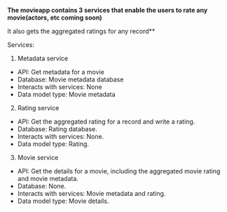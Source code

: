 **The movieapp contains 3 services that enable the users to rate any movie(actors, etc coming soon)**

It also gets the aggregated ratings for any record**

Services:

1. Metadata service
* API: Get metadata for a movie
* Database: Movie metadata database
* Interacts with services: None
* Data model type: Movie metadata

2. Rating service
* API: Get the aggregated rating for a record and write a rating.
* Database: Rating database.
* Interacts with services: None.
* Data model type: Rating.

3. Movie service
* API: Get the details for a movie, including the aggregated movie rating and movie metadata.
* Database: None.
* Interacts with services: Movie metadata and rating.
* Data model type: Movie details.
